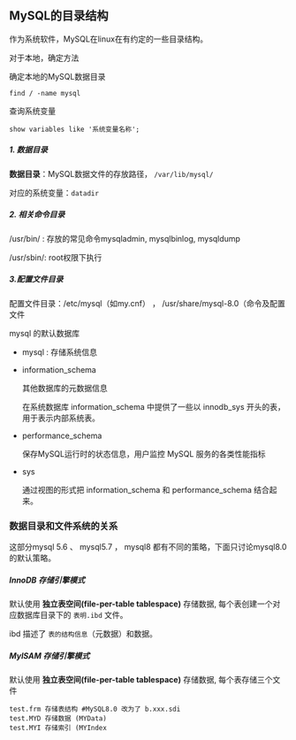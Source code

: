 ## MySQL的目录结构

作为系统软件，MySQL在linux在有约定的一些目录结构。

对于本地，确定方法

确定本地的MySQL数据目录

```shell
find / -name mysql
```

查询系统变量

```mysql
show variables like '系统变量名称';
```

##### 1. 数据目录

**数据目录**：MySQL数据文件的存放路径，  `/var/lib/mysql/` 

对应的系统变量：`datadir`

##### 2. 相关命令目录

/usr/bin/ : 存放的常见命令mysqladmin, mysqlbinlog, mysqldump

/usr/sbin/: root权限下执行

##### 3.配置文件目录

配置文件目录：/etc/mysql（如my.cnf） ， /usr/share/mysql-8.0（命令及配置文件



mysql 的默认数据库

- mysql : 存储系统信息

- information_schema 

	其他数据库的元数据信息

	在系统数据库 information_schema 中提供了一些以 innodb_sys 开头的表，用于表示内部系统表。

- performance_schema

	保存MySQL运行时的状态信息，用户监控 MySQL 服务的各类性能指标

- sys

	通过视图的形式把 information_schema 和 performance_schema 结合起来。





### 数据目录和文件系统的关系

这部分mysql 5.6 、 mysql5.7 ， mysql8 都有不同的策略，下面只讨论mysql8.0的默认策略。

##### InnoDB 存储引擎模式

默认使用 **独立表空间(file-per-table tablespace)** 存储数据,  每个表创建一个对应数据库目录下的 `表明.ibd` 文件。

ibd 描述了 `表的结构信息`（元数据）和数据。

##### MyISAM 存储引擎模式

默认使用 **独立表空间(file-per-table tablespace)** 存储数据,  每个表存储三个文件

```
test.frm 存储表结构 #MySQL8.0 改为了 b.xxx.sdi
test.MYD 存储数据 (MYData) 
test.MYI 存储索引 (MYIndex
```

















